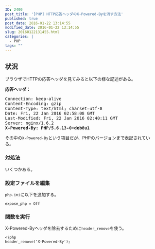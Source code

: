 ```yaml
---
ID: 2400
post_title: '[PHP] HTTP応答ヘッダのX-Powered-Byを消す方法'
published: true
post_date: 2016-01-22 13:14:55
modified_date: 2016-01-22 13:14:55
slug: 20160122131455.html
categories: |
  - PHP
tags: ""
---
```

<!--more-->
<h2>状況</h2>
ブラウザでHTTPの応答ヘッダを見てみると以下の様な記述がある。

<b>応答ヘッダ：</b>
<pre>Connection: keep-alive
Content-Encoding: gzip
Content-Type: text/html; charset=utf-8
Date: Fri, 22 Jan 2016 02:58:08 GMT
Last-Modified: Fri, 22 Jan 2016 02:40:11 GMT
Server: nginx/1.6.2
<b>X-Powered-By: PHP/5.6.13-0+deb8u1</b></pre>

その中の<code>X-Powered-By</code>という項目だが、PHPのバージョンまで表記されている。


<h3>対処法</h3>
いくつかある。

<h3>設定ファイルを編集</h3>
<code>php.ini</code>に以下を追加する。
<pre class="cmd"><code>expose_php = Off</code></pre>

<h3>関数を実行</h3>
X-Powered-Byヘッダを除去するために<code>header_remove</code>を使う。
<pre class="language-php"><code>&lt;?php
header_remove('X-Powered-By');</code></pre>